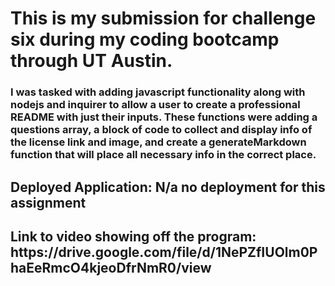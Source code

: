 <h1> This is my submission for challenge six during my coding bootcamp through UT Austin.</h1>

<h3>I was tasked with adding javascript functionality along with nodejs and inquirer 
to allow a user to create a professional README with just their inputs.
These functions were adding a questions array, a block of code to collect and 
display info of the license link and image, and create a generateMarkdown function 
that will place all necessary info in the correct place.</h3>

<h2>Deployed Application: N/a no deployment for this assignment</h2>

<h2>Link to video showing off the program: https://drive.google.com/file/d/1NePZfIUOlm0PhaEeRmcO4kjeoDfrNmR0/view</h2>


